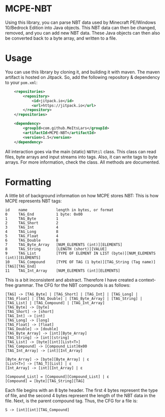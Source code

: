 # MCPE-NBT
Using this library, you can parse NBT data used by Minecraft PE/Windows 10/Bedrock Edition into Java objects.
This NBT data can then be changed, removed, and you can add new NBT data.
These Java objects can then also be converted back to a byte array, and written to a file.

# Usage
You can use this library by cloning it, and building it with maven. The maven artifact is hosted on Jitpack.
So, add the following repository & dependency to your ``pom.xml``:
```xml
	<repositories>
		<repository>
		    <id>jitpack.io</id>
		    <url>https://jitpack.io</url>
		</repository>
	</repositories>

	<dependency>
	    <groupId>com.github.MeItsLars</groupId>
	    <artifactId>MCPE-NBT</artifactId>
	    <version>1.5</version>
	</dependency>
```
All interaction goes via the main (static) ``NBTUtil`` class. This class can read files, byte arrays and input streams into tags. Also, it can write tags to byte arrays. For more information, check the class. All methods are documented.

# Formatting
A little bit of background information on how MCPE stores NBT:
This is how MCPE represents NBT tags:
```
id    name             length in bytes, or format
0     TAG_End          1 byte: 0x00
1     TAG_Byte         1
2     TAG_Short        2
3     TAG_Int          4
4     TAG_Long         8
5     TAG_Float        4
6     TAG_Double       8
7     TAG_Byte_Array   [NUM_ELEMENTS (int)][ELEMENTS]
8     TAG_String       [LENGTH (short)][VALUE]
9     TAG_List         [TYPE OF ELEMENT IN LIST (byte)][NUM_ELEMENTS (int)][ELEMENTS]
10    TAG_Compound     [TYPE OF TAG (1 byte)][TAG_String (Tag name)][TAG][TAG_End]
11    TAG_Int_Array    [NUM_ELEMENTS (int][ELEMENTS]
```

This is a bit inconsistent and abstract. Therefore I have created a context-free grammar.
The CFG for the NBT compounds is as follows:
```
[TAG] -> [TAG_Byte] | [TAG_Short] | [TAG_Int] | [TAG_Long] | [TAG_Float] | [TAG_Double] | [TAG_Byte_Array] | [TAG_String] | [TAG_List] | [TAG_Compound] | [TAG_Int_Array]
[TAG_Byte] -> [byte]
[TAG_Short] -> [short]
[TAG_Int] -> [int]
[TAG_Long] -> [long]
[TAG_Float] -> [float]
[TAG_Double] -> [double]
[TAG_Byte_Array] -> [int][Byte_Array]
[TAG_String] -> [int][string]
[TAG_List] -> [byte][int][List<T>]
[TAG_Compound] -> [Compound_List]0x00
[TAG_Int_Array] -> [int][Int_Array]

[Byte_Array] -> [byte][Byte_Array] | ε
[List<T>] -> [TAG_T][List] | ε
[Int_Array] -> [int][Int_Array] | ε

[Compound_List] = [Compound][Compound_List] | ε
[Compound] = [byte][TAG_String][TAG]
```

Each file begins with an 8 byte header. The first 4 bytes represent the type of file, and the second 4 bytes represent the length of the NBT data in the file.
Next, is the parent compound tag. Thus, the CFG for a file is:
```
S -> [int][int][TAG_Compound]
```
